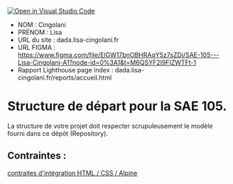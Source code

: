 [![Open in Visual Studio Code](https://classroom.github.com/assets/open-in-vscode-c66648af7eb3fe8bc4f294546bfd86ef473780cde1dea487d3c4ff354943c9ae.svg)](https://classroom.github.com/online_ide?assignment_repo_id=9708387&assignment_repo_type=AssignmentRepo)
- NOM : Cingolani
- PRÉNOM : Lisa
- URL du site : dada.lisa-cingolani.fr
- URL FIGMA : https://www.figma.com/file/EIGW17bnOBHRAqY5z7sZDi/SAE-105---Lisa-Cingolani-A1?node-id=0%3A1&t=M6QSYF2I9FIZWTFt-1
- Rapport Lighthouse page index : dada.lisa-cingolani.fr/reports/accueil.html

# Structure de départ pour la SAE 105.

La structure de votre projet doit respecter scrupuleusement le modèle fourni dans ce dépôt (Repository).

## Contraintes :
[contraites d'intégration HTML / CSS / Alpine](https://moodle.univ-fcomte.fr/mod/page/view.php?id=645799)
